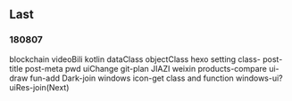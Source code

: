 ## Last
### 180807
blockchain
    videoBili
kotlin
    dataClass
    objectClass
hexo
    setting
    class-
        post-title
        post-meta
    pwd
    uiChange
    git-plan
JIAZI
    weixin
    products-compare
    ui-draw
    fun-add
    Dark-join
windows
    icon-get
    class and function
    windows-ui?
    uiRes-join(Next)
    